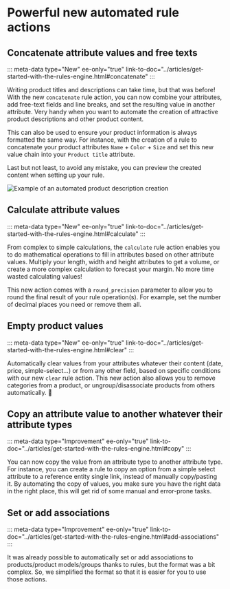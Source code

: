# Powerful new automated rule actions

## Concatenate attribute values and free texts
::: meta-data type="New" ee-only="true" link-to-doc="../articles/get-started-with-the-rules-engine.html#concatenate"
:::

Writing product titles and descriptions can take time, but that was before! With the new `concatenate` rule action, you can now combine your attributes, add free-text fields and line breaks, and set the resulting value in another attribute. Very handy when you want to automate the creation of attractive product descriptions and other product content.

This can also be used to ensure your product information is always formatted the same way. For instance, with the creation of a rule to concatenate your product attributes `Name` + `Color` + `Size` and set this new value chain into your `Product title` attribute.

Last but not least, to avoid any mistake, you can preview the created content when setting up your rule.

![Example of an automated product description creation](../img/automated-product-description-with-rules.png)

## Calculate attribute values
::: meta-data type="New" ee-only="true" link-to-doc="../articles/get-started-with-the-rules-engine.html#calculate"
:::

From complex to simple calculations, the `calculate` rule action enables you to do mathematical operations to fill in attributes based on other attribute values. Multiply your length, width and height attributes to get a volume, or create a more complex calculation to forecast your margin. No more time wasted calculating values!

This new action comes with a `round_precision` parameter to allow you to round the final result of your rule operation(s). For example, set the number of decimal places you need or remove them all.

## Empty product values
::: meta-data type="New" ee-only="true" link-to-doc="../articles/get-started-with-the-rules-engine.html#clear"
:::

Automatically clear values from your attributes whatever their content (date, price, simple-select...) or from any other field, based on specific conditions with our new `clear` rule action. This new action also allows you to remove categories from a product, or ungroup/disassociate products from others automatically. :rocket:

## Copy an attribute value to another whatever their attribute types
::: meta-data type="Improvement" ee-only="true" link-to-doc="../articles/get-started-with-the-rules-engine.html#copy"
:::

You can now copy the value from an attribute type to another attribute type. For instance, you can create a rule to copy an option from a simple select attribute to a reference entity single link, instead of manually copy/pasting it. By automating the copy of values, you make sure you have the right data in the right place, this will get rid of some manual and error-prone tasks.

## Set or add associations
::: meta-data type="Improvement" ee-only="true" link-to-doc="../articles/get-started-with-the-rules-engine.html#add-associations"
:::

It was already possible to automatically set or add associations to products/product models/groups thanks to rules, but the format was a bit complex. So, we simplified the format so that it is easier for you to use those actions.
